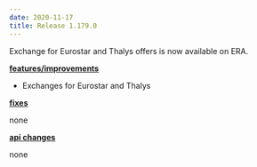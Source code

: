 ```yaml
---
date: 2020-11-17
title: Release 1.179.0
---
```

Exchange for Eurostar and Thalys offers is now available on ERA.

<!--more-->

**<u>features/improvements</u>**

- Exchanges for Eurostar and Thalys

**<u>fixes</u>**

none

**<u>api changes</u>**

none


  
